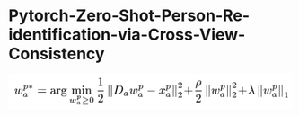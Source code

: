 # Pytorch-Zero-Shot-Person-Re-identification-via-Cross-View-Consistency


![eq2](https://github.com/ppriyank/Pytorch-Zero-Shot-Person-Re-identification-via-Cross-View-Consistency/blob/master/eq2.png)
